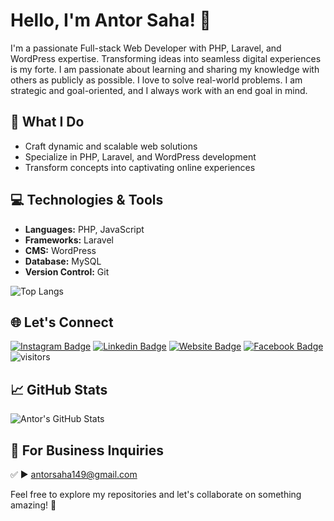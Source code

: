 # Hello, I'm Antor Saha! 👋

I'm a passionate Full-stack Web Developer with PHP, Laravel, and WordPress expertise. Transforming ideas into seamless digital experiences is my forte. I am passionate about learning and sharing my knowledge with others as publicly as possible. I love to solve real-world problems. I am strategic and goal-oriented, and I always work with an end goal in mind. 

## 🚀 What I Do

- Craft dynamic and scalable web solutions
- Specialize in PHP, Laravel, and WordPress development
- Transform concepts into captivating online experiences

## 💻 Technologies & Tools

- **Languages:** PHP, JavaScript
- **Frameworks:** Laravel
- **CMS:** WordPress
- **Database:** MySQL
- **Version Control:** Git

![Top Langs](https://github-readme-stats.vercel.app/api/top-langs/?username=sahaantor149&layout=compact)

## 🌐 Let's Connect

[![Instagram Badge](https://img.shields.io/badge/-Instagram-e4405f?style=flat-square&logo=Instagram&logoColor=white)](https://instagram.com/sahaantor149)
[![Linkedin Badge](https://img.shields.io/badge/-LinkedIn-0e76a8?style=flat-square&logo=Linkedin&logoColor=white)](https://linkedin.com/in/sahaantor149)
[![Website Badge](https://img.shields.io/badge/Website-3b5998?style=flat-square&logo=google-chrome&logoColor=white)](https://antorsaha.com)
[![Facebook Badge](https://img.shields.io/badge/-Facebook-0088cc?style=flat-square&logo=Facebook&logoColor=white)](https://facebook.com/sahaantor149)
![visitors](https://visitor-badge.laobi.icu/badge?page_id=sahaantor149)

## 📈 GitHub Stats

![Antor's GitHub Stats](https://github-readme-stats.vercel.app/api?username=sahaantor149&show_icons=true&count_private=true)

## 📧 For Business Inquiries 
✅  ► antorsaha149@gmail.com

Feel free to explore my repositories and let's collaborate on something amazing! 🌟
